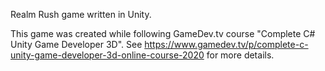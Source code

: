 Realm Rush game written in Unity.

This game was created while following GameDev.tv course "Complete C# Unity Game Developer 3D".
See https://www.gamedev.tv/p/complete-c-unity-game-developer-3d-online-course-2020 for more details.
